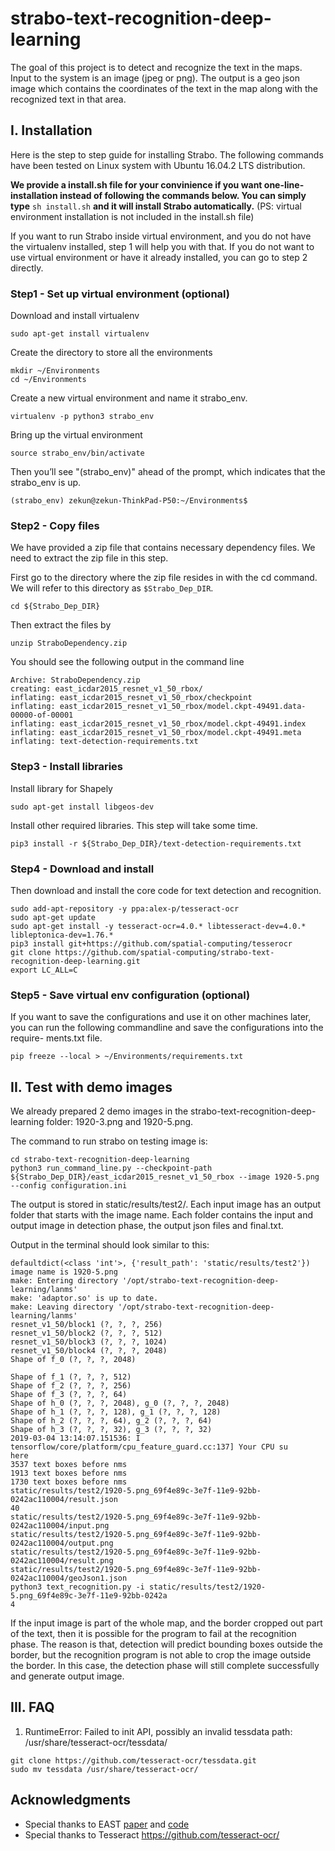 # strabo-text-recognition-deep-learning

The goal of this project is to detect and recognize the text in the maps. Input
to the system is an image (jpeg or png). The output is a geo json image which
contains the coordinates of the text in the map along with the recognized text
in that area.

## I. Installation

Here is the step to step guide for installing Strabo. The following commands
have been tested on Linux system with Ubuntu 16.04.2 LTS distribution.

**We provide a install.sh file for your convinience if you want one-line-installation instead of following the commands below. You can simply type** `sh install.sh` **and it will install Strabo automatically.** (PS: virtual environment installation is not included in the install.sh file)

If you want to run Strabo inside virtual environment, and you do not have
the virtualenv installed, step 1 will help you with that. If you do not want
to use virtual environment or have it already installed, you can go to step 2
directly.

### Step1 - Set up virtual environment (optional)

Download and install virtualenv

```
sudo apt-get install virtualenv
```

Create the directory to store all the environments
```
mkdir ~/Environments
cd ~/Environments
```
Create a new virtual environment and name it strabo_env.
```
virtualenv -p python3 strabo_env
```
Bring up the virtual environment
```
source strabo_env/bin/activate
```
Then you’ll see "(strabo_env)" ahead of the prompt, which indicates that the
strabo_env is up.
```
(strabo_env) zekun@zekun-ThinkPad-P50:~/Environments$
```

### Step2 - Copy files

We have provided a zip file that contains necessary dependency files. We need
to extract the zip file in this step.

First go to the directory where the zip file resides in with the cd command.
We will refer to this directory as `$Strabo_Dep_DIR`.

```
cd ${Strabo_Dep_DIR}
```
Then extract the files by
```
unzip StraboDependency.zip
```
You should see the following output in the command line
```
Archive: StraboDependency.zip
creating: east_icdar2015_resnet_v1_50_rbox/
inflating: east_icdar2015_resnet_v1_50_rbox/checkpoint
inflating: east_icdar2015_resnet_v1_50_rbox/model.ckpt-49491.data-00000-of-00001
inflating: east_icdar2015_resnet_v1_50_rbox/model.ckpt-49491.index
inflating: east_icdar2015_resnet_v1_50_rbox/model.ckpt-49491.meta
inflating: text-detection-requirements.txt
```

### Step3 - Install libraries
Install library for Shapely

```
sudo apt-get install libgeos-dev
```

Install other required libraries. This step will take some time.

```
pip3 install -r ${Strabo_Dep_DIR}/text-detection-requirements.txt
```

### Step4 - Download and install

Then download and install the core code for text detection and recognition.

```
sudo add-apt-repository -y ppa:alex-p/tesseract-ocr
sudo apt-get update
sudo apt-get install -y tesseract-ocr=4.0.* libtesseract-dev=4.0.* libleptonica-dev=1.76.*  
pip3 install git+https://github.com/spatial-computing/tesserocr
git clone https://github.com/spatial-computing/strabo-text-recognition-deep-learning.git
export LC_ALL=C
```
### Step5 - Save virtual env configuration (optional)

If you want to save the configurations and use it on other machines later, you
can run the following commandline and save the configurations into the require-
ments.txt file.

```
pip freeze --local > ~/Environments/requirements.txt
```

## II. Test with demo images

We already prepared 2 demo images in the strabo-text-recognition-deep-learning
folder: 1920-3.png and 1920-5.png.

The command to run strabo on testing image is:

```
cd strabo-text-recognition-deep-learning
python3 run_command_line.py --checkpoint-path ${Strabo_Dep_DIR}/east_icdar2015_resnet_v1_50_rbox --image 1920-5.png --config configuration.ini
```
The output is stored in static/results/test2/. Each input image has an
output folder that starts with the image name. Each folder contains the input
and output image in detection phase, the output json files and final.txt.

Output in the terminal should look similar to this:

```
defaultdict(<class 'int'>, {'result_path': 'static/results/test2'})
image name is 1920-5.png
make: Entering directory '/opt/strabo-text-recognition-deep-learning/lanms'
make: 'adaptor.so' is up to date.
make: Leaving directory '/opt/strabo-text-recognition-deep-learning/lanms'
resnet_v1_50/block1 (?, ?, ?, 256)
resnet_v1_50/block2 (?, ?, ?, 512)
resnet_v1_50/block3 (?, ?, ?, 1024)
resnet_v1_50/block4 (?, ?, ?, 2048)
Shape of f_0 (?, ?, ?, 2048)

Shape of f_1 (?, ?, ?, 512)
Shape of f_2 (?, ?, ?, 256)
Shape of f_3 (?, ?, ?, 64)
Shape of h_0 (?, ?, ?, 2048), g_0 (?, ?, ?, 2048)
Shape of h_1 (?, ?, ?, 128), g_1 (?, ?, ?, 128)
Shape of h_2 (?, ?, ?, 64), g_2 (?, ?, ?, 64)
Shape of h_3 (?, ?, ?, 32), g_3 (?, ?, ?, 32)
2019-03-04 13:14:07.151536: I tensorflow/core/platform/cpu_feature_guard.cc:137] Your CPU su
here
3537 text boxes before nms
1913 text boxes before nms
1730 text boxes before nms
static/results/test2/1920-5.png_69f4e89c-3e7f-11e9-92bb-0242ac110004/result.json
40
static/results/test2/1920-5.png_69f4e89c-3e7f-11e9-92bb-0242ac110004/input.png
static/results/test2/1920-5.png_69f4e89c-3e7f-11e9-92bb-0242ac110004/output.png
static/results/test2/1920-5.png_69f4e89c-3e7f-11e9-92bb-0242ac110004/result.png
static/results/test2/1920-5.png_69f4e89c-3e7f-11e9-92bb-0242ac110004/geoJson1.json
python3 text_recognition.py -i static/results/test2/1920-5.png_69f4e89c-3e7f-11e9-92bb-0242a
4

```
If the input image is part of the whole map, and the border cropped out part
of the text, then it is possible for the program to fail at the recognition phase.
The reason is that, detection will predict bounding boxes outside the border,
but the recognition program is not able to crop the image outside the border.
In this case, the detection phase will still complete successfully and generate
output image.

## III. FAQ
1. RuntimeError: Failed to init API, possibly an invalid tessdata path: /usr/share/tesseract-ocr/tessdata/
```
git clone https://github.com/tesseract-ocr/tessdata.git
sudo mv tessdata /usr/share/tesseract-ocr/
```

## Acknowledgments

* Special thanks to EAST [paper](https://arxiv.org/abs/1704.03155v2) and [code](https://github.com/argman/EAST)
* Special thanks to Tesseract https://github.com/tesseract-ocr/
